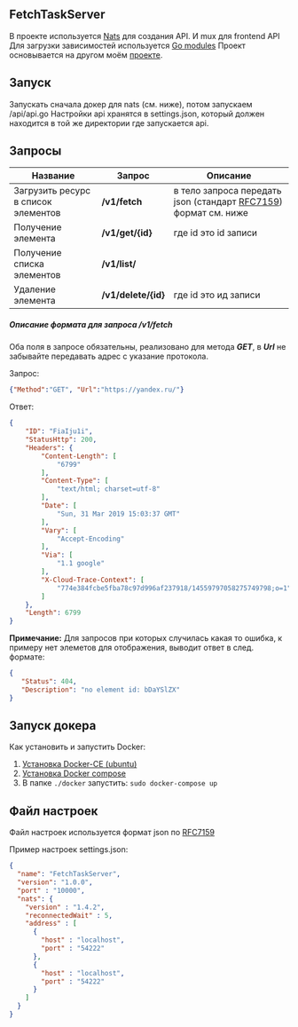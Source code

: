 ## FetchTaskServer

В проекте используется [Nats](https://www.nats.io/) для создания API. И mux для frontend API
Для загрузки зависимостей используется [Go modules](https://github.com/golang/go/wiki/Modules)
Проект основывается на другом моём [проекте](https://github.com/Atluss/Go-Nats-Api-Example).

## Запуск

Запускать сначала докер для nats (см. ниже), потом запускаем /api/api.go
Настройки api хранятся в settings.json, который должен находится в той же директории где запускается api. 

## Запросы

Название  | Запрос | Описание
 ----------------|----------------------|-----
 Загрузить ресурс в список элементов | **/v1/fetch** | в тело запроса передать json (стандарт [RFC7159](https://tools.ietf.org/html/rfc7159)) формат см. ниже
 Получение элемента | **/v1/get/{id}** | где id это id записи
 Получение списка элементов | **/v1/list/** |
 Удаление элемента | **/v1/delete/{id}** | где id это ид записи
 
 ##### Описание формата для запроса **/v1/fetch**
 Оба поля в запросе обязательны, реализовано для метода ***GET***, в ***Url*** не забывайте передавать адрес с указание протокола.
 
 Запрос:
 ```json
{"Method":"GET", "Url":"https://yandex.ru/"}
```
Ответ:
```json
{
    "ID": "FiaIju1i",
    "StatusHttp": 200,
    "Headers": {
        "Content-Length": [
            "6799"
        ],
        "Content-Type": [
            "text/html; charset=utf-8"
        ],
        "Date": [
            "Sun, 31 Mar 2019 15:03:37 GMT"
        ],
        "Vary": [
            "Accept-Encoding"
        ],
        "Via": [
            "1.1 google"
        ],
        "X-Cloud-Trace-Context": [
            "774e384fcbe5fba78c97d996af237918/14559797058275749798;o=1"
        ]
    },
    "Length": 6799
}
```

 **Примечание:** Для запросов при которых случилась какая то ошибка, к примеру нет элеметов для отображения, выводит ответ в след. формате:
  ```json
 {
     "Status": 404,
     "Description": "no element id: bDaYSlZX"
 }
 ```

## Запуск докера

Как установить и запустить Docker: 
 1. [Установка Docker-CE (ubuntu)](https://docs.docker.com/install/linux/docker-ce/ubuntu/)
 2. [Установка Docker compose](https://docs.docker.com/compose/install/)
 3. В папке `./docker` запустить: `sudo docker-compose up`
 
## Файл настроек

Файл настроек используется формат json по [RFC7159](https://tools.ietf.org/html/rfc7159)
 
Пример настроек settings.json:
 ```json
 {
   "name": "FetchTaskServer",
   "version": "1.0.0",
   "port" : "10000",
   "nats": {
     "version" : "1.4.2",
     "reconnectedWait" : 5,
     "address" : [
       {
         "host" : "localhost",
         "port" : "54222"
       },
       {
         "host" : "localhost",
         "port" : "54222"
       }
     ]
   }
 }
 ```